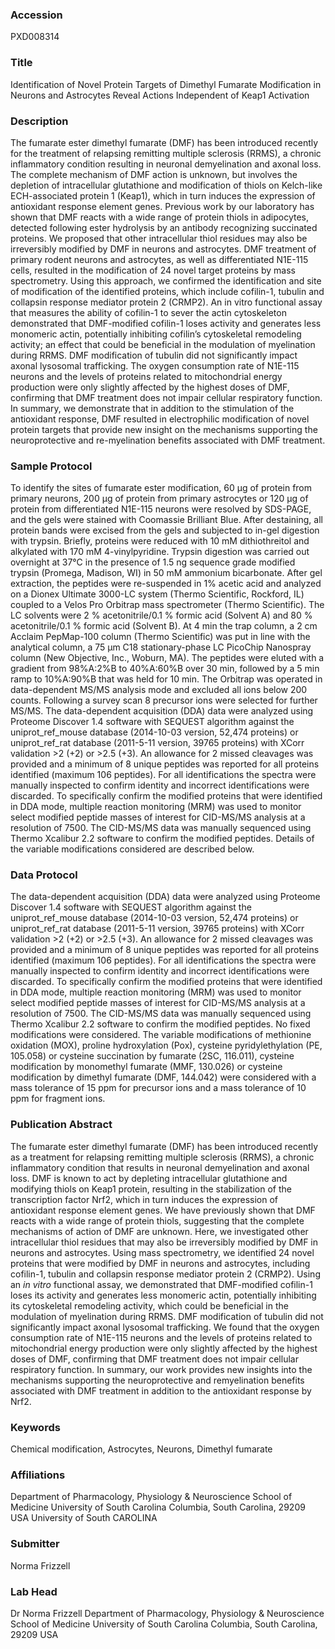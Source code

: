 ### Accession
PXD008314

### Title
Identification of Novel Protein Targets of Dimethyl Fumarate Modification in Neurons and Astrocytes Reveal Actions Independent of Keap1 Activation

### Description
The fumarate ester dimethyl fumarate (DMF) has been introduced recently for the treatment of relapsing remitting multiple sclerosis (RRMS), a chronic inflammatory condition resulting in neuronal demyelination and axonal loss. The complete mechanism of DMF action is unknown, but involves the depletion of intracellular glutathione and modification of thiols on Kelch-like ECH-associated protein 1 (Keap1), which in turn induces the expression of antioxidant response element genes. Previous work by our laboratory has shown that DMF reacts with a wide range of protein thiols in adipocytes, detected following ester hydrolysis by an antibody recognizing succinated proteins. We proposed that other intracellular thiol residues may also be irreversibly modified by DMF in neurons and astrocytes. DMF treatment of primary rodent neurons and astrocytes, as well as differentiated N1E-115 cells, resulted in the modification of 24 novel target proteins by mass spectrometry. Using this approach, we confirmed the identification and site of modification of the identified proteins, which include cofilin-1, tubulin and collapsin response mediator protein 2 (CRMP2). An in vitro functional assay that measures the ability of cofilin-1 to sever the actin cytoskeleton demonstrated that DMF-modified cofilin-1 loses activity and generates less monomeric actin, potentially inhibiting cofilin’s cytoskeletal remodeling activity; an effect that could be beneficial in the modulation of myelination during RRMS. DMF modification of tubulin did not significantly impact axonal lysosomal trafficking. The oxygen consumption rate of N1E-115 neurons and the levels of proteins related to mitochondrial energy production were only slightly affected by the highest doses of DMF, confirming that DMF treatment does not impair cellular respiratory function. In summary, we demonstrate that in addition to the stimulation of the antioxidant response, DMF resulted in electrophilic modification of novel protein targets that provide new insight on the mechanisms supporting the neuroprotective and re-myelination benefits associated with DMF treatment.

### Sample Protocol
To identify the sites of fumarate ester modification, 60 µg of protein from primary neurons, 200 µg of protein from primary astrocytes or 120 µg of protein from differentiated N1E-115 neurons were resolved by SDS-PAGE, and the gels were stained with Coomassie Brilliant Blue. After destaining, all protein bands were excised from the gels and subjected to in-gel digestion with trypsin. Briefly, proteins were reduced with 10 mM dithiothreitol and alkylated with 170 mM 4-vinylpyridine. Trypsin digestion was carried out overnight at 37°C in the presence of 1.5 ng sequence grade modified trypsin (Promega, Madison, WI) in 50 mM ammonium bicarbonate. After gel extraction, the peptides were re-suspended in 1% acetic acid and analyzed on a Dionex Ultimate 3000-LC system (Thermo Scientific, Rockford, IL) coupled to a Velos Pro Orbitrap mass spectrometer (Thermo Scientific). The LC solvents were 2 % acetonitrile/0.1 % formic acid (Solvent A) and 80 % acetonitrile/0.1 % formic acid (Solvent B). At 4 min the trap column, a 2 cm Acclaim PepMap-100 column (Thermo Scientific) was put in line with the analytical column, a 75 μm C18 stationary-phase LC PicoChip Nanospray column (New Objective, Inc., Woburn, MA). The peptides were eluted with a gradient from 98%A:2%B to 40%A:60%B over 30 min, followed by a 5 min ramp to 10%A:90%B that was held for 10 min. The Orbitrap was operated in data-dependent MS/MS analysis mode and excluded all ions below 200 counts. Following a survey scan 8 precursor ions were selected for further MS/MS. The data-dependent acquisition (DDA) data were analyzed using Proteome Discover 1.4 software with SEQUEST algorithm against the uniprot_ref_mouse database (2014-10-03 version, 52,474 proteins) or uniprot_ref_rat database (2011-5-11 version, 39765 proteins) with XCorr validation >2 (+2) or >2.5 (+3). An allowance for 2 missed cleavages was provided and a minimum of 8 unique peptides was reported for all proteins identified (maximum 106 peptides). For all identifications the spectra were manually inspected to confirm identity and incorrect identifications were discarded. To specifically confirm the modified proteins that were identified in DDA mode, multiple reaction monitoring (MRM) was used to monitor select modified peptide masses of interest for CID-MS/MS analysis at a resolution of 7500. The CID-MS/MS data was manually sequenced using Thermo Xcalibur 2.2 software to confirm the modified peptides. Details of the variable modifications considered are described below.

### Data Protocol
The data-dependent acquisition (DDA) data were analyzed using Proteome Discover 1.4 software with SEQUEST algorithm against the uniprot_ref_mouse database (2014-10-03 version, 52,474 proteins) or uniprot_ref_rat database (2011-5-11 version, 39765 proteins) with XCorr validation >2 (+2) or >2.5 (+3). An allowance for 2 missed cleavages was provided and a minimum of 8 unique peptides was reported for all proteins identified (maximum 106 peptides). For all identifications the spectra were manually inspected to confirm identity and incorrect identifications were discarded. To specifically confirm the modified proteins that were identified in DDA mode, multiple reaction monitoring (MRM) was used to monitor select modified peptide masses of interest for CID-MS/MS analysis at a resolution of 7500. The CID-MS/MS data was manually sequenced using Thermo Xcalibur 2.2 software to confirm the modified peptides. No fixed modifications were considered. The variable modifications of methionine oxidation (MOX), proline hydroxylation (Pox), cysteine pyridylethylation (PE, 105.058) or cysteine succination by fumarate (2SC, 116.011), cysteine modification by monomethyl fumarate (MMF, 130.026) or cysteine modification by dimethyl fumarate (DMF, 144.042) were considered with a mass tolerance of 15 ppm for precursor ions and a mass tolerance of 10 ppm for fragment ions.

### Publication Abstract
The fumarate ester dimethyl fumarate (DMF) has been introduced recently as a treatment for relapsing remitting multiple sclerosis (RRMS), a chronic inflammatory condition that results in neuronal demyelination and axonal loss. DMF is known to act by depleting intracellular glutathione and modifying thiols on Keap1 protein, resulting in the stabilization of the transcription factor Nrf2, which in turn induces the expression of antioxidant response element genes. We have previously shown that DMF reacts with a wide range of protein thiols, suggesting that the complete mechanisms of action of DMF are unknown. Here, we investigated other intracellular thiol residues that may also be irreversibly modified by DMF in neurons and astrocytes. Using mass spectrometry, we identified 24 novel proteins that were modified by DMF in neurons and astrocytes, including cofilin-1, tubulin and collapsin response mediator protein 2 (CRMP2). Using an <i>in vitro</i> functional assay, we demonstrated that DMF-modified cofilin-1 loses its activity and generates less monomeric actin, potentially inhibiting its cytoskeletal remodeling activity, which could be beneficial in the modulation of myelination during RRMS. DMF modification of tubulin did not significantly impact axonal lysosomal trafficking. We found that the oxygen consumption rate of N1E-115 neurons and the levels of proteins related to mitochondrial energy production were only slightly affected by the highest doses of DMF, confirming that DMF treatment does not impair cellular respiratory function. In summary, our work provides new insights into the mechanisms supporting the neuroprotective and remyelination benefits associated with DMF treatment in addition to the antioxidant response by Nrf2.

### Keywords
Chemical modification, Astrocytes, Neurons, Dimethyl fumarate

### Affiliations
Department of Pharmacology, Physiology & Neuroscience School of Medicine University of South Carolina Columbia, South Carolina, 29209 USA
University of South CAROLINA

### Submitter
Norma Frizzell

### Lab Head
Dr Norma Frizzell
Department of Pharmacology, Physiology & Neuroscience School of Medicine University of South Carolina Columbia, South Carolina, 29209 USA


